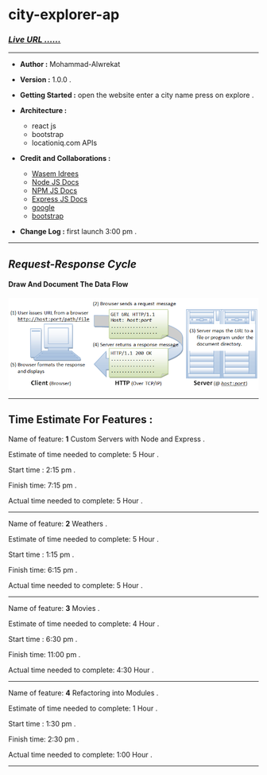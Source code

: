 # city-explorer-ap

### ***[Live URL ......](https://city-explorers-api.herokuapp.com/)***

---
* **Author :** Mohammad-Alwrekat

* **Version :** 1.0.0 .

* **Getting Started :** open the website enter a city name press on explore .

* **Architecture :** 
  * react js 
  * bootstrap 
  * locationiq.com APIs


* **Credit and Collaborations :** 
    * [Wasem Idrees](https://github.com/WasemIdres) 
    * [Node JS Docs](https://nodejs.org/en/)
    * [NPM JS Docs](https://docs.npmjs.com/)
    * [Express JS Docs](http://expressjs.com/en/4x/api.html)
    * [google](google.com)
    * [bootstrap](bootstrap.com)

* **Change Log :** first launch 3:00 pm .

---
## ***Request-Response Cycle***


#### **Draw And Document The Data Flow**

![a](./img/r-r-c.png)

---
## Time Estimate For Features :

Name of feature: **1** Custom Servers with Node and Express .

Estimate of time needed to complete: 5 Hour .

Start time : 2:15 pm .

Finish time: 7:15 pm . 

Actual time needed to complete: 5 Hour .

---
Name of feature: **2** Weathers .

Estimate of time needed to complete: 5 Hour .

Start time : 1:15 pm .

Finish time: 6:15 pm . 

Actual time needed to complete: 5 Hour .

---
Name of feature: **3** Movies .

Estimate of time needed to complete: 4 Hour .

Start time : 6:30 pm .

Finish time: 11:00 pm . 

Actual time needed to complete: 4:30 Hour .

---
Name of feature: **4** Refactoring into Modules .

Estimate of time needed to complete: 1 Hour .

Start time : 1:30 pm .

Finish time: 2:30 pm . 

Actual time needed to complete: 1:00 Hour .

---